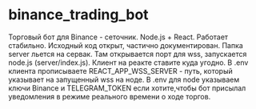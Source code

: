# binance_trading_bot
Торговый бот для Binance - сеточник. Node.js + React. Работает стабильно. Исходный код открыт, частично документирован.
Папка server льется на сервак. Там открываeтся порт для wss, запускается node.js (server/index.js). Клиент на реакте ставите куда угодно. В .env клиента прописываете REACT_APP_WSS_SERVER - путь, который указывает на запущенный wss на ноде. В .env для node указываем ключи Binance и TELEGRAM_TOKEN если хотите,чтобы бот присылал уведомления в режиме реального времени о ходе торгов.
